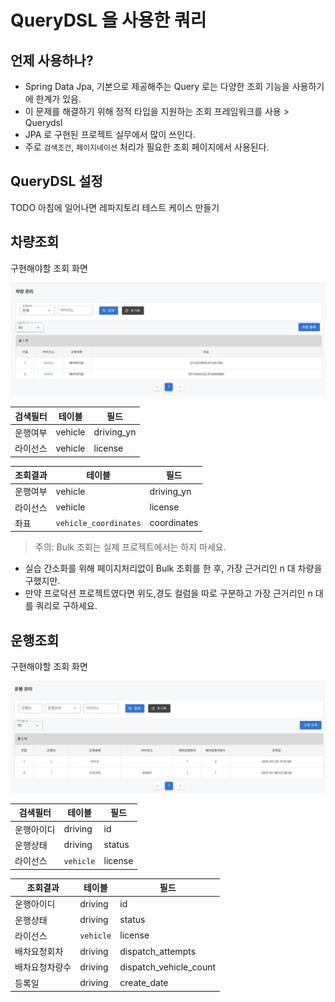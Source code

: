 # QueryDSL 을 사용한 쿼리

## 언제 사용하나?

- Spring Data Jpa, 기본으로 제공해주는 Query 로는 다양한 조회 기능을 사용하기에 한계가 있음. 
- 이 문제를 해결하기 위해 정적 타입을 지원하는 조회 프레임워크를 사용 > Querydsl
- JPA 로 구현된 프로젝트 실무에서 많이 쓰인다.
- 주로 `검색조건`, `페이지네이션` 처리가 필요한 조회 페이지에서 사용된다.

## QueryDSL 설정

TODO 아침에 일어나면 레파지토리 테스트 케이스 만들기

## 차량조회

구현해야할 조회 화면

![](../image/develop/05/querydsl-vehicle.png)

|검색필터|테이블|필드|
|------|----|---|
|운행여부|vehicle|driving_yn|
|라이선스|vehicle|license|

|조회결과|테이블|필드|
|------|----|---|
|운행여부|vehicle|driving_yn|
|라이선스|vehicle|license|
|좌표|`vehicle_coordinates`|coordinates|

> 주의: Bulk 조회는 실제 프로젝트에서는 하지 마세요.

- 실습 간소화를 위해 페이지처리없이 Bulk 조회를 한 후, 가장 근거리인 n 대 차량을 구했지만. 
- 만약 프로덕션 프로젝트였다면 위도,경도 컬럼을 따로 구분하고 가장 근거리인 n 대를 쿼리로 구하세요.  

## 운행조회

구현해야할 조회 화면

![](../image/develop/05/querydsl-driving.png)

|검색필터|테이블|필드|
|------|----|---|
|운행아이디|driving|id|
|운행상태|driving|status|
|라이선스|`vehicle`|license|

|조회결과|테이블|필드|
|------|----|---|
|운행아이디|driving|id|
|운행상태|driving|status|
|라이선스|`vehicle`|license|
|배차요청회차|driving|dispatch_attempts|
|배차요청차량수|driving|dispatch_vehicle_count|
|등록일|driving|create_date|

